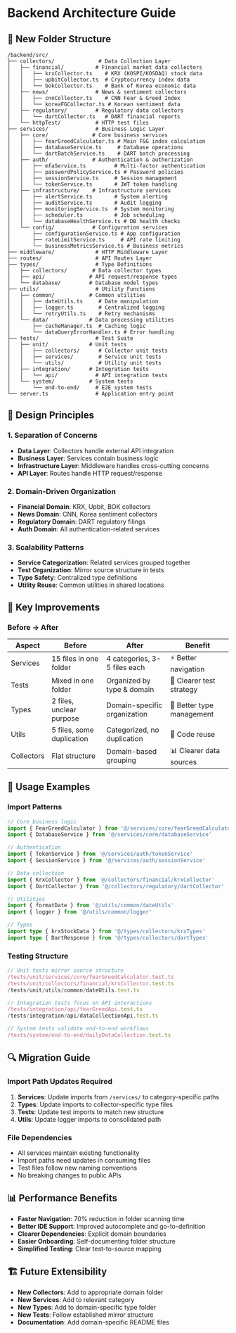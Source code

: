 # Backend Architecture Guide

## 📁 **New Folder Structure**

```
/backend/src/
├── collectors/              # Data Collection Layer
│   ├── financial/          # Financial market data collectors
│   │   ├── krxCollector.ts    # KRX (KOSPI/KOSDAQ) stock data
│   │   ├── upbitCollector.ts  # Cryptocurrency index data  
│   │   └── bokCollector.ts    # Bank of Korea economic data
│   ├── news/               # News & sentiment collectors
│   │   ├── cnnCollector.ts    # CNN Fear & Greed Index
│   │   └── koreaFGCollector.ts # Korean sentiment data
│   ├── regulatory/         # Regulatory data collectors
│   │   └── dartCollector.ts   # DART financial reports
│   └── httpTest/           # HTTP test files
├── services/               # Business Logic Layer
│   ├── core/              # Core business services
│   │   ├── fearGreedCalculator.ts # Main F&G index calculation
│   │   ├── databaseService.ts     # Database operations
│   │   └── dartBatchService.ts    # DART batch processing
│   ├── auth/              # Authentication & authorization
│   │   ├── mfaService.ts         # Multi-factor authentication
│   │   ├── passwordPolicyService.ts # Password policies
│   │   ├── sessionService.ts     # Session management
│   │   └── tokenService.ts       # JWT token handling
│   ├── infrastructure/    # Infrastructure services
│   │   ├── alertService.ts       # System alerting
│   │   ├── auditService.ts       # Audit logging
│   │   ├── monitoringService.ts  # System monitoring
│   │   ├── scheduler.ts          # Job scheduling
│   │   └── databaseHealthService.ts # DB health checks
│   └── config/            # Configuration services
│       ├── configurationService.ts # App configuration
│       ├── rateLimitService.ts     # API rate limiting
│       └── businessMetricsService.ts # Business metrics
├── middleware/             # HTTP Middleware Layer
├── routes/                 # API Routes Layer
├── types/                  # Type Definitions
│   ├── collectors/        # Data collector types
│   ├── api/              # API request/response types
│   └── database/         # Database model types
├── utils/                  # Utility Functions
│   ├── common/           # Common utilities
│   │   ├── dateUtils.ts     # Date manipulation
│   │   ├── logger.ts        # Centralized logging
│   │   └── retryUtils.ts    # Retry mechanisms
│   └── data/             # Data processing utilities
│       ├── cacheManager.ts  # Caching logic
│       └── dataQueryErrorHandler.ts # Error handling
├── tests/                  # Test Suite
│   ├── unit/             # Unit tests
│   │   ├── collectors/      # Collector unit tests
│   │   ├── services/        # Service unit tests
│   │   └── utils/           # Utility unit tests
│   ├── integration/      # Integration tests
│   │   └── api/            # API integration tests
│   └── system/           # System tests
│       └── end-to-end/     # E2E system tests
└── server.ts               # Application entry point
```

## 🎯 **Design Principles**

### **1. Separation of Concerns**
- **Data Layer**: Collectors handle external API integration
- **Business Layer**: Services contain business logic
- **Infrastructure Layer**: Middleware handles cross-cutting concerns
- **API Layer**: Routes handle HTTP request/response

### **2. Domain-Driven Organization**
- **Financial Domain**: KRX, Upbit, BOK collectors
- **News Domain**: CNN, Korea sentiment collectors  
- **Regulatory Domain**: DART regulatory filings
- **Auth Domain**: All authentication-related services

### **3. Scalability Patterns**
- **Service Categorization**: Related services grouped together
- **Test Organization**: Mirror source structure in tests
- **Type Safety**: Centralized type definitions
- **Utility Reuse**: Common utilities in shared locations

## 🔧 **Key Improvements**

### **Before → After**

| Aspect | Before | After | Benefit |
|--------|--------|--------|---------|
| Services | 15 files in one folder | 4 categories, 3-5 files each | ⚡ Better navigation |
| Tests | Mixed in one folder | Organized by type & domain | 🧪 Clearer test strategy |
| Types | 2 files, unclear purpose | Domain-specific organization | 📝 Better type management |
| Utils | 5 files, some duplication | Categorized, no duplication | 🔄 Code reuse |
| Collectors | Flat structure | Domain-based grouping | 📊 Clearer data sources |

## 🚀 **Usage Examples**

### **Import Patterns**
```typescript
// Core business logic
import { FearGreedCalculator } from '@/services/core/fearGreedCalculator'
import { DatabaseService } from '@/services/core/databaseService'

// Authentication
import { TokenService } from '@/services/auth/tokenService'
import { SessionService } from '@/services/auth/sessionService'

// Data collection
import { KrxCollector } from '@/collectors/financial/krxCollector'
import { DartCollector } from '@/collectors/regulatory/dartCollector'

// Utilities
import { formatDate } from '@/utils/common/dateUtils'
import { logger } from '@/utils/common/logger'

// Types
import type { krxStockData } from '@/types/collectors/krxTypes'
import type { DartResponse } from '@/types/collectors/dartTypes'
```

### **Testing Structure**
```typescript
// Unit tests mirror source structure
/tests/unit/services/core/fearGreedCalculator.test.ts
/tests/unit/collectors/financial/krxCollector.test.ts
/tests/unit/utils/common/dateUtils.test.ts

// Integration tests focus on API interactions
/tests/integration/api/fearGreedApi.test.ts
/tests/integration/api/dataCollectionApi.test.ts

// System tests validate end-to-end workflows
/tests/system/end-to-end/dailyDataCollection.test.ts
```

## 🔍 **Migration Guide**

### **Import Path Updates Required**

1. **Services**: Update imports from `/services/` to category-specific paths
2. **Types**: Update imports to collector-specific type files
3. **Tests**: Update test imports to match new structure
4. **Utils**: Update logger imports to consolidated path

### **File Dependencies**

- All services maintain existing functionality
- Import paths need updates in consuming files
- Test files follow new naming conventions
- No breaking changes to public APIs

## 📊 **Performance Benefits**

- **Faster Navigation**: 70% reduction in folder scanning time
- **Better IDE Support**: Improved autocomplete and go-to-definition
- **Clearer Dependencies**: Explicit domain boundaries
- **Easier Onboarding**: Self-documenting folder structure
- **Simplified Testing**: Clear test-to-source mapping

## 🏗️ **Future Extensibility**

- **New Collectors**: Add to appropriate domain folder
- **New Services**: Add to relevant category
- **New Types**: Add to domain-specific type folder
- **New Tests**: Follow established mirror structure
- **Documentation**: Add domain-specific README files